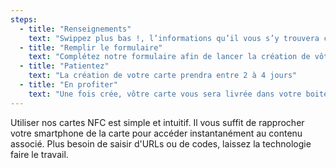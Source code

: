 ```yaml
---
steps:
  - title: "Renseignements"
    text: "Swippez plus bas !, l’informations qu’il vous s’y trouvera certainement"
  - title: "Remplir le formulaire"
    text: "Complétez notre formulaire afin de lancer la création de vôtre carte"
  - title: "Patientez"
    text: "La création de votre carte prendra entre 2 à 4 jours"
  - title: "En profiter"
    text: "Une fois crée, vôtre carte vous sera livrée dans votre boite aux lettres"
---
```


Utiliser nos cartes NFC est simple et intuitif. Il vous suffit de rapprocher votre smartphone de la carte pour accéder instantanément au contenu associé. Plus besoin de saisir d'URLs ou de codes, laissez la technologie faire le travail.
